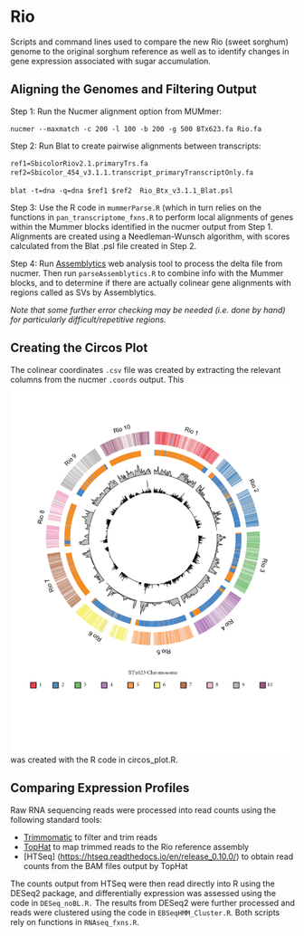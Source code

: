 # Rio
Scripts and command lines used to compare the new Rio (sweet sorghum) genome to the original sorghum reference as well as to identify changes in gene expression associated with sugar accumulation.

## Aligning the Genomes and Filtering Output
Step 1: Run the Nucmer alignment option from MUMmer:
```
nucmer --maxmatch -c 200 -l 100 -b 200 -g 500 BTx623.fa Rio.fa
```
Step 2: Run Blat to create pairwise alignments between transcripts:
```
ref1=SbicolorRiov2.1.primaryTrs.fa
ref2=Sbicolor_454_v3.1.1.transcript_primaryTranscriptOnly.fa 

blat -t=dna -q=dna $ref1 $ref2  Rio_Btx_v3.1.1_Blat.psl
```
Step 3: Use the R code in `mummerParse.R` (which in turn relies on the functions in `pan_transcriptome_fxns.R` to perform local alignments of genes within the Mummer blocks identified in the nucmer output from Step 1.  Alignments are created using a Needleman-Wunsch algorithm, with scores calculated from the Blat .psl file created in Step 2.

Step 4: Run [Assemblytics](assemblytics.com) web analysis tool to process the delta file from nucmer. Then run `parseAssemblytics.R` to combine info with the Mummer blocks, and to determine if there are actually colinear gene alignments with regions called as SVs by Assemblytics.

_Note that some further error checking may be needed (i.e. done by hand) for particularly difficult/repetitive regions._

## Creating the Circos Plot
The colinear coordinates `.csv` file was created by extracting the relevant columns from the nucmer `.coords` output.  This ![Plot](./Circos_Fig2.png) was created with the R code in circos_plot.R.

## Comparing Expression Profiles
Raw RNA sequencing reads were processed into read counts using the following standard tools:
* [Trimmomatic](http://www.usadellab.org/cms/?page=trimmomatic) to filter and trim reads
* [TopHat](https://ccb.jhu.edu/software/tophat/index.shtml) to map trimmed reads to the Rio reference assembly
* [HTSeq] (https://htseq.readthedocs.io/en/release_0.10.0/) to obtain read counts from the BAM files output by TopHat

The counts output from HTSeq were then read directly into R using the DESeq2 package, and differentially expression was assessed using the code in `DESeq_noBL.R.`  The results from DESeq2 were further processed and reads were clustered using the code in `EBSeqHMM_Cluster.R`.  Both scripts rely on functions in `RNAseq_fxns.R`.  
